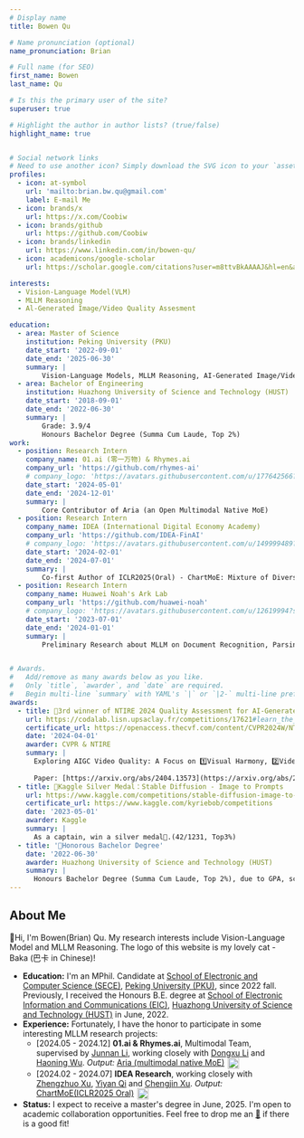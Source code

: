 ```yaml
---
# Display name
title: Bowen Qu

# Name pronunciation (optional)
name_pronunciation: Brian

# Full name (for SEO)
first_name: Bowen
last_name: Qu

# Is this the primary user of the site?
superuser: true

# Highlight the author in author lists? (true/false)
highlight_name: true


# Social network links
# Need to use another icon? Simply download the SVG icon to your `assets/media/icons/` folder.
profiles:
  - icon: at-symbol
    url: 'mailto:brian.bw.qu@gmail.com'
    label: E-mail Me
  - icon: brands/x
    url: https://x.com/Coobiw
  - icon: brands/github
    url: https://github.com/Coobiw
  - icon: brands/linkedin
    url: https://www.linkedin.com/in/bowen-qu/
  - icon: academicons/google-scholar
    url: https://scholar.google.com/citations?user=m8ttvBkAAAAJ&hl=en&authuser=2

interests:
  - Vision-Language Model(VLM)
  - MLLM Reasoning
  - Al-Generated Image/Video Quality Assesment

education:
  - area: Master of Science
    institution: Peking University (PKU)
    date_start: '2022-09-01'
    date_end: '2025-06-30'
    summary: |
        Vision-Language Models, MLLM Reasoning, AI-Generated Image/Video Quality Assesment
  - area: Bachelor of Engineering
    institution: Huazhong University of Science and Technology (HUST)
    date_start: '2018-09-01'
    date_end: '2022-06-30'
    summary: |
        Grade: 3.9/4
        Honours Bachelor Degree (Summa Cum Laude, Top 2%)
work:
  - position: Research Intern
    company_name: 01.ai (零一万物) & Rhymes.ai
    company_url: 'https://github.com/rhymes-ai'
    # company_logo: 'https://avatars.githubusercontent.com/u/177642566?s=200&v=4'
    date_start: '2024-05-01'
    date_end: '2024-12-01'
    summary: |
        Core Contributor of Aria (an Open Multimodal Native MoE)
  - position: Research Intern
    company_name: IDEA (International Digital Economy Academy)
    company_url: 'https://github.com/IDEA-FinAI'
    # company_logo: 'https://avatars.githubusercontent.com/u/149999489?s=200&v=4'
    date_start: '2024-02-01'
    date_end: '2024-07-01'
    summary: |
        Co-first Author of ICLR2025(Oral) - ChartMoE: Mixture of Diversely Aligned Expert Connector for Chart Understanding
  - position: Research Intern
    company_name: Huawei Noah's Ark Lab
    company_url: 'https://github.com/huawei-noah'
    # company_logo: 'https://avatars.githubusercontent.com/u/12619994?s=200&v=4'
    date_start: '2023-07-01'
    date_end: '2024-01-01'
    summary: |
        Preliminary Research about MLLM on Document Recognition, Parsing and Understannding.


# Awards.
#   Add/remove as many awards below as you like.
#   Only `title`, `awarder`, and `date` are required.
#   Begin multi-line `summary` with YAML's `|` or `|2-` multi-line prefix and indent 2 spaces below.
awards:
  - title: 🥉3rd winner of NTIRE 2024 Quality Assessment for AI-Generated Content - Track 2 Video
    url: https://codalab.lisn.upsaclay.fr/competitions/17621#learn_the_details
    certificate_url: https://openaccess.thecvf.com/content/CVPR2024W/NTIRE/papers/Qu_Exploring_AIGC_Video_Quality_A_Focus_on_Visual_Harmony_Video-Text_CVPRW_2024_paper.pdf
    date: '2024-04-01'
    awarder: CVPR & NTIRE
    summary: |
      Exploring AIGC Video Quality: A Focus on 1️⃣Visual Harmony, 2️⃣Video-Text Consistency and 3️⃣Domain Distribution Gap. 
      
      Paper: [https://arxiv.org/abs/2404.13573](https://arxiv.org/abs/2404.13573)
  - title: 🥈Kaggle Silver Medal：Stable Diffusion - Image to Prompts
    url: https://www.kaggle.com/competitions/stable-diffusion-image-to-prompts
    certificate_url: https://www.kaggle.com/kyriebob/competitions
    date: '2023-05-01'
    awarder: Kaggle
    summary: |
      As a captain, win a silver medal🥈.(42/1231, Top3%)
  - title: '🏅Honorous Bachelor Degree'
    date: '2022-06-30'
    awarder: Huazhong University of Science and Technology (HUST)
    summary: |
      Honours Bachelor Degree (Summa Cum Laude, Top 2%), due to GPA, scientific research achievements, and student work awards.
---
```

## About Me
👋Hi, I'm Bowen(Brian) Qu. My research interests include Vision-Language Model and MLLM Reasoning. The logo of this website is my lovely cat - Baka (巴卡 in Chinese)!

- **Education:** I'm an MPhil. Candidate at [School of Electronic and Computer Science (SECE)](https://www.ece.pku.edu.cn/en/), [Peking University (PKU)](https://english.pku.edu.cn/), since 2022 fall. Previously, I received the Honours B.E. degree at [School of Electronic Information and Communications (EIC)](http://ei.hust.edu.cn/), [Huazhong University of Science and Technology (HUST)](https://www.hust.edu.cn/) in June, 2022.
- **Experience:** Fortunately, I have the honor to participate in some interesting MLLM research projects:
  - [2024.05 - 2024.12] **01.ai & Rhymes.ai**, Multimodal Team, supervised by [Junnan Li](https://scholar.google.com/citations?user=MuUhwi0AAAAJ&hl=en&authuser=2), working closely with [Dongxu Li](https://scholar.google.com/citations?user=h5XtaUUAAAAJ&hl=en&authuser=2) and [Haoning Wu](https://teowu.github.io/). *Output:* [Aria (multimodal native MoE)](https://github.com/rhymes-ai/Aria) [<img src="https://img.shields.io/github/stars/rhymes-ai/Aria" style="width: auto; height: 20px; vertical-align: top; display: inline; margin: 0 2px;">](https://github.com/rhymes-ai/Aria) 
  - [2024.02 - 2024.07] **IDEA Research**, working closely with [Zhengzhuo Xu](https://xuzhengzhuo.com/), [Yiyan Qi](https://scholar.google.com/citations?user=ZG9GqnMAAAAJ&hl=en) and [Chengjin Xu](https://scholar.google.de/citations?user=sIts5VgAAAAJ&hl=zh-CN). *Output:* [ChartMoE(ICLR2025 Oral)](https://github.com/IDEA-FinAI/ChartMoE) [<img src="https://img.shields.io/github/stars/IDEA-FinAI/ChartMoE" style="width: auto; height: 20px; vertical-align: top; display: inline; margin: 0 2px;">](https://github.com/IDEA-FinAI/ChartMoE)
- **Status:** I expect to receive a master's degree in June, 2025. I'm open to academic collaboration opportunities. Feel free to drop me an [📧](mailto:brian.bw.qu@gmail.com) if there is a good fit!
